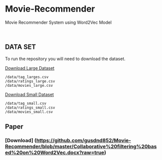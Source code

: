 # Movie-Recommender

Movie Recommender System using Word2Vec Model

<br>

## DATA SET 

To run the repository you will need to download the dataset.

[Download Large Dataset](http://files.grouplens.org/datasets/movielens/ml-latest.zip)

    /data/tag_larges.csv
    /data/ratings_large.csv
    /data/movies_large.csv

[Download Small Dataset](http://files.grouplens.org/datasets/movielens/ml-latest-small.zip)

    /data/tag_small.csv
    /data/ratings_small.csv
    /data/movies_small.csv
    
    
## Paper

### [Download] (https://github.com/gusdnd852/Movie-Recommender/blob/master/Collaborative%20filtering%20based%20on%20Word2Vec.docx?raw=true)
